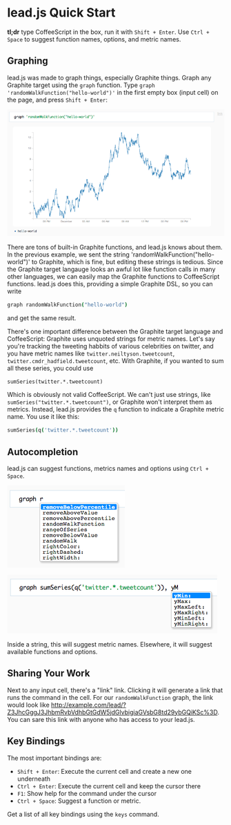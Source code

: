 # lead.js Quick Start

**tl;dr** type CoffeeScript in the box, run it with `Shift + Enter`. Use `Ctrl + Space` to suggest function names, options, and metric names.

## Graphing

lead.js was made to graph things, especially Graphite things. Graph any Graphite target using the `graph` function. Type `graph 'randomWalkFunction("hello-world")'` in the first empty box (input cell) on the page, and press `Shift + Enter`:

![graph 'randomWalkFunction("hello-world")'](graph-example.png)

There are tons of built-in Graphite functions, and lead.js knows about them. In the previous example, we sent the string 'randomWalkFunction("hello-world")' to Graphite, which is fine, but editing these strings is tedious. Since the Graphite target langauge looks an awful lot like function calls in many other languages, we can easily map the Graphite functions to CoffeeScript functions. lead.js does this, providing a simple Graphite DSL, so you can write

```coffeescript
graph randomWalkFunction("hello-world")
```

and get the same result.

There's one important difference between the Graphite target language and CoffeeScript: Graphite uses unquoted strings for metric names. Let's say you're tracking the tweeting habbits of various celebrities on twitter, and you have metric names like `twitter.neiltyson.tweetcount`, `twitter.cmdr_hadfield.tweetcount`, etc. With Graphite, if you wanted to sum all these series, you could use

```
sumSeries(twitter.*.tweetcount)
```

Which is obviously not valid CoffeeScript. We can't just use strings, like `sumSeries("twitter.*.tweetcount")`, or Graphite won't interpret them as metrics. Instead, lead.js provides the `q` function to indicate a Graphite metric name. You use it like this:

```coffeescript
sumSeries(q('twitter.*.tweetcount'))
```

## Autocompletion

lead.js can suggest functions, metrics names and options using `Ctrl + Space`.

![Suggest Function](autocomplete-function.png)

![Suggest Option](autocomplete-option.png)

Inside a string, this will suggest metric names. Elsewhere, it will suggest available functions and options.

## Sharing Your Work

Next to any input cell, there's a "link" link. Clicking it will generate a link that runs the command in the cell. For our `randomWalkFunction` graph, the link would look like http://example.com/lead/?Z3JhcGggJ3JhbmRvbVdhbGtGdW5jdGlvbigiaGVsbG8td29ybGQiKSc%3D. You can sare this link with anyone who has access to your lead.js.

## Key Bindings

The most important bindings are:

* `Shift + Enter`: Execute the current cell and create a new one underneath
* `Ctrl + Enter`: Execute the current cell and keep the cursor there
* `F1`: Show help for the command under the cursor
* `Ctrl + Space`: Suggest a function or metric. 

Get a list of all key bindings using the `keys` command.
